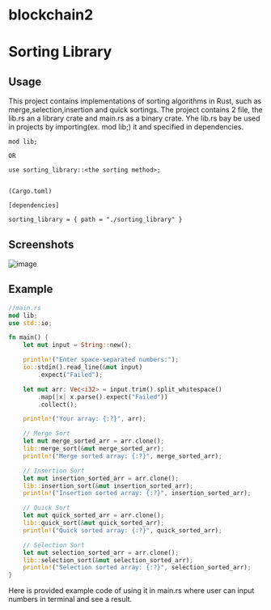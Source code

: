 # blockchain2

# Sorting Library

## Usage

This project contains implementations of sorting algorithms in Rust, such as merge,selection,insertion and quick sortings. The project contains 2 file, the lib.rs an a library crate and main.rs as a binary crate. Yhe lib.rs bay be used in projects by importing(ex. mod lib;) it and specified in dependencies. 

```
mod lib;

OR

use sorting_library::<the sorting method>;


(Cargo.toml)

[dependencies]

sorting_library = { path = "./sorting_library" }

```

## Screenshots
![image](https://github.com/edenluvluv/blockchain2/assets/124028577/2088c668-1760-44ac-a0a7-4ce7622b7f1d)

## Example

```rust
//main.rs
mod lib;
use std::io;

fn main() {
    let mut input = String::new();

    println!("Enter space-separated numbers:");
    io::stdin().read_line(&mut input)
        .expect("Failed");

    let mut arr: Vec<i32> = input.trim().split_whitespace()
        .map(|x| x.parse().expect("Failed"))
        .collect();

    println!("Your array: {:?}", arr);

    // Merge Sort
    let mut merge_sorted_arr = arr.clone();
    lib::merge_sort(&mut merge_sorted_arr);
    println!("Merge sorted array: {:?}", merge_sorted_arr);

    // Insertion Sort
    let mut insertion_sorted_arr = arr.clone();
    lib::insertion_sort(&mut insertion_sorted_arr);
    println!("Insertion sorted array: {:?}", insertion_sorted_arr);

    // Quick Sort
    let mut quick_sorted_arr = arr.clone();
    lib::quick_sort(&mut quick_sorted_arr);
    println!("Quick sorted array: {:?}", quick_sorted_arr);

    // Selection Sort
    let mut selection_sorted_arr = arr.clone();
    lib::selection_sort(&mut selection_sorted_arr);
    println!("Selection sorted array: {:?}", selection_sorted_arr);
}


```
Here is provided example code of using it in main.rs where user can input numbers in terminal and see a result.
